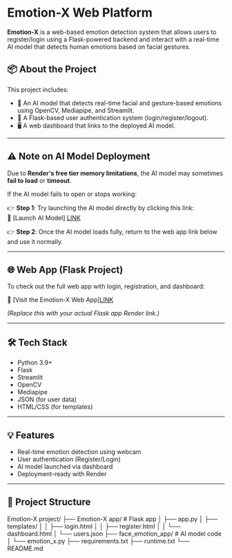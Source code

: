 # Emotion-X Web Platform

**Emotion-X** is a web-based emotion detection system that allows users to register/login using a Flask-powered backend and interact with a real-time AI model that detects human emotions based on facial gestures.

## 📦 About the Project

This project includes:

- 🧠 An AI model that detects real-time facial and gesture-based emotions using OpenCV, Mediapipe, and Streamlit.
- 🔐 A Flask-based user authentication system (login/register/logout).
- 🖥️ A web dashboard that links to the deployed AI model.

---

## ⚠️ Note on AI Model Deployment

Due to **Render's free tier memory limitations**, the AI model may sometimes **fail to load** or **timeout**.

If the AI model fails to open or stops working:

👉 **Step 1**: Try launching the AI model directly by clicking this link:  
🔗 [Launch AI Model] [LINK](https://emotion-x-app-19.onrender.com)


👉 **Step 2**: Once the AI model loads fully, return to the web app link below and use it normally.

---

## 🌐 Web App (Flask Project)

To check out the full web app with login, registration, and dashboard:

🔗 [Visit the Emotion-X Web App][LINK](https://your-flask-app.onrender.com)


_(Replace this with your actual Flask app Render link.)_

---

## 🛠️ Tech Stack

- Python 3.9+
- Flask
- Streamlit
- OpenCV
- Mediapipe
- JSON (for user data)
- HTML/CSS (for templates)

---

## 💡 Features

- Real-time emotion detection using webcam
- User authentication (Register/Login)
- AI model launched via dashboard
- Deployment-ready with Render

---

## 📂 Project Structure
Emotion-X project/
├── Emotion-X app/               # Flask app
│   ├── app.py
│   ├── templates/
│   │   ├── login.html
│   │   ├── register.html
│   │   └── dashboard.html
│   └── users.json
├── face_emotion_app/           # AI model code
│   └── emotion_x.py
├── requirements.txt
├── runtime.txt
└── README.md


